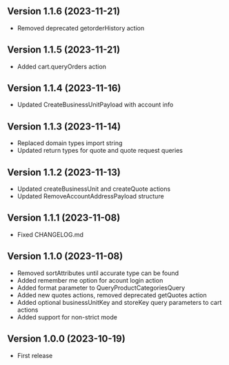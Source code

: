 
## Version 1.1.6 (2023-11-21)


* Removed deprecated getorderHistory action

## Version 1.1.5 (2023-11-21)


* Added cart.queryOrders action

## Version 1.1.4 (2023-11-16)


* Updated CreateBusinessUnitPayload with account info

## Version 1.1.3 (2023-11-14)


* Replaced domain types import string
* Updated return types for quote and quote request queries

## Version 1.1.2 (2023-11-13)


* Updated createBusinessUnit and createQuote actions
* Updated RemoveAccountAddressPayload structure

## Version 1.1.1 (2023-11-08)


* Fixed CHANGELOG.md

## Version 1.1.0 (2023-11-08)

* Removed sortAttributes until accurate type can be found
* Added remember me option for acount login action
* Added format parameter to QueryProductCategoriesQuery
* Added new quotes actions, removed deprecated getQuotes action
* Added optional businessUnitKey and storeKey query parameters to cart actions
* Added support for non-strict mode

## Version 1.0.0 (2023-10-19)


* First release
